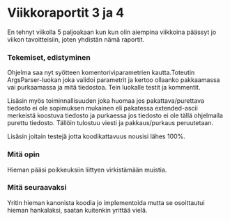 # Viikkoraportit 3 ja 4

En tehnyt viikolla 5 paljoakaan kun kun olin aiempina viikkoina päässyt jo viikon tavoitteisiin, joten yhdistän nämä raportit.

### Tekemiset, edistyminen

Ohjelma saa nyt syötteen komentoriviparametrien kautta.Toteutin ArgsParser-luokan joka validoi parametrit ja kertoo ollaanko pakkaamassa vai purkaamassa ja mitä tiedostoa. Tein luokalle testit ja kommentit.

Lisäsin myös toiminnallisuuden joka huomaa jos pakattava/purettava tiedosto ei ole sopimuksen mukainen eli pakatessa extended-ascii merkeistä koostuva tiedosto ja purkaessa jos tiedosto ei ole tällä ohjelmalla purettu tiedosto. Tällöin tulostuu viesti ja pakkaus/purkaus peruutetaan.

Lisäsin joitain testejä jotta koodikattavuus nousisi lähes 100%.

### Mitä opin

Hieman pääsi poikkeuksiin liittyen virkistämään muistia.

### Mitä seuraavaksi

Yritin hieman kanonista koodia jo implementoida mutta se osoittautui hieman hankalaksi, saatan kuitenkin yrittää vielä.
